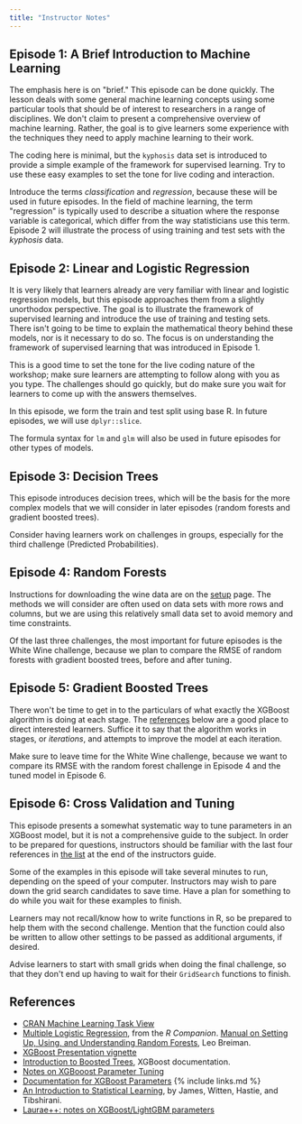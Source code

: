 ```yaml
---
title: "Instructor Notes"
---
```


## Episode 1: A Brief Introduction to Machine Learning

The emphasis here is on "brief." This episode can be done quickly. The lesson deals with some general machine learning concepts using some particular tools that should be of interest to researchers in a range of disciplines. We don't claim to present a comprehensive overview of machine learning. Rather, the goal is to give learners some experience with the techniques they need to apply machine learning to their work. 

The coding here is minimal, but the `kyphosis` data set is introduced to provide a simple example of the framework for supervised learning. Try to use these easy examples to set the tone for live coding and interaction.

Introduce the terms *classification* and *regression*, because these will be used in future episodes. In the field of machine learning, the term "regression" is typically used to describe a situation where the response variable is categorical, which differ from the way statisticians use this term. Episode 2 will illustrate the process of using training and test sets with the *kyphosis* data. 

## Episode 2: Linear and Logistic Regression

It is very likely that learners already are very familiar with linear and logistic regression models, but this episode approaches them from a slightly unorthodox perspective. The goal is to illustrate the framework of supervised learning and introduce the use of training and testing sets. There isn't going to be time to explain the mathematical theory behind these models, nor is it necessary to do so. The focus is on understanding the framework of supervised learning that was introduced in Episode 1.

This is a good time to set the tone for the live coding nature of the workshop; make sure learners are attempting to follow along with you as you type. The challenges should go quickly, but do make sure you wait for learners to come up with the answers themselves. 

In this episode, we form the train and test split using base R. In future episodes, we will use `dplyr::slice`. 

The formula syntax for `lm` and `glm` will also be used in future episodes for other types of models.

## Episode 3: Decision Trees

This episode introduces decision trees, which will be the basis for the more complex models that we will consider in later episodes (random forests and gradient boosted trees). 

Consider having learners work on challenges in groups, especially for the third challenge (Predicted Probabilities).

## Episode 4: Random Forests

Instructions for downloading the wine data are on the [setup](../setup.html) page. The methods we will consider are often used on data sets with more rows and columns, but we are using this relatively small data set to avoid memory and time constraints.

Of the last three challenges, the most important for future episodes is the White Wine challenge, because we plan to compare the RMSE of random forests with gradient boosted trees, before and after tuning.

## Episode 5: Gradient Boosted Trees

There won't be time to get in to the particulars of what exactly the XGBoost algorithm is doing at each stage. The [references](#references) below are a good place to direct interested learners. Suffice it to say that the algorithm works in stages, or *iterations*, and attempts to improve the model at each iteration. 

Make sure to leave time for the White Wine challenge, because we want to compare its RMSE with the random forest challenge in Episode 4 and the tuned model in Episode 6.

## Episode 6: Cross Validation and Tuning

This episode presents a somewhat systematic way to tune parameters in an XGBoost model, but it is not a comprehensive guide to the subject. In order to be prepared for questions, instructors should be familiar with the last four references in [the list](#references) at the end of the instructors guide.

Some of the examples in this episode will take several minutes to run, depending on the speed of your computer. Instructors may wish to pare down the grid search candidates to save time. Have a plan for something to do while you wait for these examples to finish.

Learners may not recall/know how to write functions in R, so be prepared to help them with the second challenge. Mention that the function could also be written to allow other settings to be passed as additional arguments, if desired.

Advise learners to start with small grids when doing the final challenge, so that they don't end up having to wait for their `GridSearch` functions to finish.


## References

- [CRAN Machine Learning Task View](https://cran.r-project.org/view=MachineLearning)
- [Multiple Logistic Regression](https://rcompanion.org/rcompanion/e_07.html), from the *R Companion*.
[Manual on Setting Up, Using, and Understanding Random Forests](https://www.stat.berkeley.edu/~breiman/Using_random_forests_V3.1.pdf), Leo Breiman.
-  [XGBoost Presentation vignette](https://cran.r-project.org/web/packages/xgboost/vignettes/xgboostPresentation.html) 
- [Introduction to Boosted Trees](https://xgboost.readthedocs.io/en/stable/tutorials/model.html), XGBoost documentation.
- [Notes on XGBooost Parameter Tuning](https://xgboost.readthedocs.io/en/stable/tutorials/param_tuning.html)
- [Documentation for XGBoost Parameters](https://xgboost.readthedocs.io/en/stable/parameter.html)
{% include links.md %}
- [An Introduction to Statistical Learning](https://hastie.su.domains/ISLR2/ISLRv2_website.pdf), by James, Witten, Hastie, and Tibshirani.
- [Laurae++: notes on XGBoost/LightGBM parameters](https://sites.google.com/view/lauraepp/parameters)



